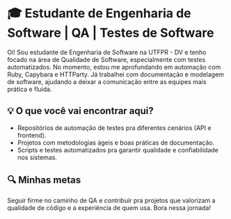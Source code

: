 # 🎓 Estudante de Engenharia de Software | QA | Testes de Software

Oi! Sou estudante de Engenharia de Software na UTFPR - DV e tenho focado na área de Qualidade de Software, especialmente com testes automatizados. No momento, estou me aprofundando em automação com Ruby, Capybara e HTTParty. Já trabalhei com documentação e modelagem de software, ajudando a deixar a comunicação entre as equipes mais prática e fluida.

## 💡 O que você vai encontrar aqui?
- Repositórios de automação de testes pra diferentes cenários (API e frontend).
- Projetos com metodologias ágeis e boas práticas de documentação.
- Scripts e testes automatizados pra garantir qualidade e confiabilidade nos sistemas.

## 🔍 Minhas metas
Seguir firme no caminho de QA e contribuir pra projetos que valorizam a qualidade de código e a experiência de quem usa. Bora nessa jornada!
